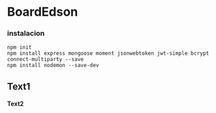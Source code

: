 # BoardEdson

### instalacion 

```
npm init
npm install express mongoose moment jsonwebtoken jwt-simple bcrypt connect-multiparty --save
npm install nodemon --save-dev
```

## Text1
#### Text2